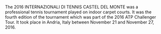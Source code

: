 The 2016 INTERNAZIONALI DI TENNIS CASTEL DEL MONTE was a professional tennis tournament played on indoor carpet courts. It was the fourth edition of the tournament which was part of the 2016 ATP Challenger Tour. It took place in Andria, Italy between November 21 and November 27, 2016.
